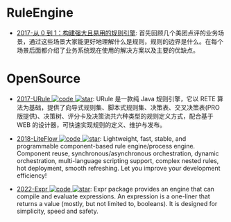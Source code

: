 # RuleEngine

- [2017-从 0 到 1：构建强大且易用的规则引擎](https://cubox.pro/c/ho3g1x): 首先回顾几个美团点评的业务场景，通过这些场景大家能更好地理解什么是规则，规则的边界是什么。在每个场景后面都介绍了业务系统现在使用的解决方案以及主要的优缺点。

# OpenSource

- [2017-URule ![code](https://ng-tech.icu/assets/code.svg) ![star](https://img.shields.io/github/stars/youseries/urule)](https://github.com/youseries/urule): URule 是一款纯 Java 规则引擎，它以 RETE 算法为基础，提供了向导式规则集、脚本式规则集、决策表、交叉决策表(PRO 版提供)、决策树、评分卡及决策流共六种类型的规则定义方式，配合基于 WEB 的设计器，可快速实现规则的定义、维护与发布。

- [2018-LiteFlow ![code](https://ng-tech.icu/assets/code.svg) ![star](https://img.shields.io/github/stars/dromara/liteflow)](https://github.com/dromara/liteflow): Lightweight, fast, stable, and programmable component-based rule engine/process engine. Component reuse, synchronous/asynchronous orchestration, dynamic orchestration, multi-language scripting support, complex nested rules, hot deployment, smooth refreshing. Let you improve your development efficiency!

- [2022-Expr ![code](https://ng-tech.icu/assets/code.svg) ![star](https://img.shields.io/github/stars/antonmedv/expr)](https://github.com/antonmedv/expr): Expr package provides an engine that can compile and evaluate expressions. An expression is a one-liner that returns a value (mostly, but not limited to, booleans). It is designed for simplicity, speed and safety.
